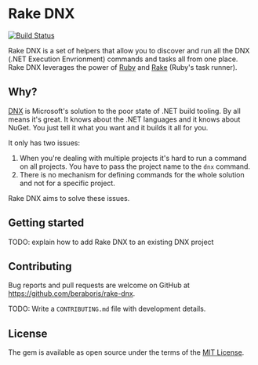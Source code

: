 Rake DNX
========

[![Build Status](https://travis-ci.org/beraboris/rake-dnx.svg?branch=master)](https://travis-ci.org/beraboris/rake-dnx)

Rake DNX is a set of helpers that allow you to discover and run all the DNX
(.NET Execution Envrionment) commands and tasks all from one place. Rake DNX
leverages the power of [Ruby](https://www.ruby-lang.org/en/) and
[Rake](http://rake.rubyforge.org/) (Ruby's task runner).

Why?
----

[DNX](http://docs.asp.net/en/latest/dnx/index.html) is Microsoft's solution to
the poor state of .NET build tooling. By all means it's great. It knows about
the .NET languages and it knows about NuGet. You just tell it what you want and
it builds it all for you.

It only has two issues:

1. When you're dealing with multiple projects it's hard to run a command on all
    projects. You have to pass the project name to the `dnx` command.
1. There is no mechanism for defining commands for the whole solution and not
    for a specific project.

Rake DNX aims to solve these issues.

Getting started
---------------

TODO: explain how to add Rake DNX to an existing DNX project

Contributing
------------

Bug reports and pull requests are welcome on GitHub at
https://github.com/beraboris/rake-dnx.

TODO: Write a `CONTRIBUTING.md` file with development details.

License
-------

The gem is available as open source under the terms of the
[MIT License](http://opensource.org/licenses/MIT).
